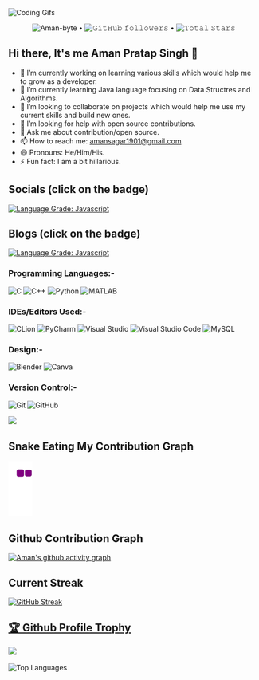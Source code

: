 
<img alt="Coding Gifs" height=750 width=950 src="https://assets.materialup.com/uploads/4d9cbca5-a4b6-4d3b-b1c2-9a38db38ac78/preview.gif" />
<br>
<p align="center">
  <img src="https://komarev.com/ghpvc/?username=Aman-byte&label=Profile%20views&color=0e75b6&style=flat" alt="Aman-byte" /> • 
  <img alt="𝙶𝚒𝚝𝙷𝚞𝚋 𝚏𝚘𝚕𝚕𝚘𝚠𝚎𝚛𝚜" src="https://img.shields.io/github/followers/Aman-byte?label=Followers&style=social"> •   
  <img src="https://img.shields.io/github/stars/Aman-byte?label=Stars" alt="𝚃𝚘𝚝𝚊𝚕 𝚂𝚝𝚊𝚛𝚜">
</p>

## Hi there, It's me Aman Pratap Singh 👋


- 🔭 I’m currently working on learning various skills which would help me to grow as a developer.
- 🌱 I’m currently learning Java language focusing on Data Structres and Algorithms.
- 👯 I’m looking to collaborate on projects which would help me use my current skills and build new ones.
- 🤔 I’m looking for help with open source contributions. 
- 💬 Ask me about contribution/open source.
- 📫 How to reach me: amansagar1901@gmail.com
- 😄 Pronouns: He/Him/His.
- ⚡ Fun fact: I am a bit hillarious.

## Socials (click on the badge)
<a href="https://www.linkedin.com/in/aman-pratap-singh-707995164"><img alt = "Language Grade: Javascript" src="https://img.shields.io/badge/linkedin-%230077B5.svg?style=for-the-badge&logo=linkedin&logoColor=white"></a>


## Blogs (click on the badge)
<a href="https://medium.com/@amansagar1901"><img alt = "Language Grade: Javascript" src="https://img.shields.io/badge/Medium-12100E?style=for-the-badge&logo=medium&logoColor=white"></a>

### Programming Languages:-
![C](https://img.shields.io/badge/c-%2300599C.svg?style=for-the-badge&logo=c&logoColor=white)
![C++](https://img.shields.io/badge/c++-%2300599C.svg?style=for-the-badge&logo=c%2B%2B&logoColor=white)
![Python](https://img.shields.io/badge/python-3670A0?style=for-the-badge&logo=python&logoColor=ffdd54)
![MATLAB](https://www.mathworks.com/matlabcentral/images/matlab-file-exchange.svg)

### IDEs/Editors Used:-
![CLion](https://img.shields.io/badge/CLion-black?style=for-the-badge&logo=clion&logoColor=white)
![PyCharm](https://img.shields.io/badge/pycharm-143?style=for-the-badge&logo=pycharm&logoColor=black&color=black&labelColor=green)
![Visual Studio](https://img.shields.io/badge/Visual%20Studio-5C2D91.svg?style=for-the-badge&logo=visual-studio&logoColor=white)
![Visual Studio Code](https://img.shields.io/badge/Visual%20Studio%20Code-0078d7.svg?style=for-the-badge&logo=visual-studio-code&logoColor=white)
![MySQL](https://img.shields.io/badge/mysql-%2300f.svg?style=for-the-badge&logo=mysql&logoColor=white)

### Design:-
![Blender](https://img.shields.io/badge/blender-%23F5792A.svg?style=for-the-badge&logo=blender&logoColor=white)
![Canva](https://img.shields.io/badge/Canva-%2300C4CC.svg?style=for-the-badge&logo=Canva&logoColor=white)

### Version Control:-
![Git](https://img.shields.io/badge/git-%23F05033.svg?style=for-the-badge&logo=git&logoColor=white)
![GitHub](https://img.shields.io/badge/github-%23121011.svg?style=for-the-badge&logo=github&logoColor=white)

<img src="https://github-readme-stats.vercel.app/api?username=Aman-byte&&show_icons=true&title_color=ffffff&icon_color=bb2acf&text_color=daf7dc&bg_color=151515">

## Snake Eating My Contribution Graph

![snake gif](https://github.com/Aman-byte/Aman-byte/blob/output/github-contribution-grid-snake.gif)

## Github Contribution Graph
[![Aman's github activity graph](https://activity-graph.herokuapp.com/graph?username=Aman-byte&theme=react-dark)](https://github.com/Aman-byte/github-readme-activity-graph)

## Current Streak
[![GitHub Streak](https://github-readme-streak-stats.herokuapp.com/?user=Aman-byte)](https://git.io/streak-stats)

<a href="https://github.com/Aman-byte/github-profile-trophy"><h2>🏆 Github Profile Trophy</h2></a>
<a href="https://github.com/Aman-byte/github-profile-trophy">
  <img width=800 src="https://github-profile-trophy.vercel.app/?username=Aman-byte&column=8&theme=flat&no-frame=true"/>
</a>

![Top Languages](https://github-readme-stats.vercel.app/api/top-langs/?username=Aman-byte&layout=compact)
